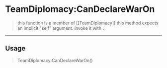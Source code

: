 # TeamDiplomacy:CanDeclareWarOn
> this function is a member of [[TeamDiplomacy]]
> this method expects an implicit "self" argument. invoke it with `:`
-----
## Usage
> TeamDiplomacy:CanDeclareWarOn()
